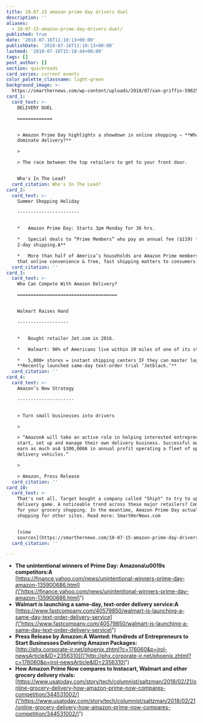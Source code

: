 ```yaml
---
title: 18.07.15 amazon prime day drivers duel
description: ''
aliases:
  - 18-07-15-amazon-prime-day-drivers-duel/
published: true
date: '2018-07-16T11:10:13+00:00'
publishDate: '2018-07-16T11:10:13+00:00'
lastmod: '2018-07-16T15:18:44+00:00'
tags: []
post_author: []
section: quickreads
card_series: current events
color_palette_classname: light-green
background_image: >-
  https://smarthernews.com/wp-content/uploads/2018/07/xan-griffin-598255-unsplash-scaled.jpg
card_1:
  card_text: >-
    DELIVERY DUEL

    =============


    > Amazon Prime Day highlights a showdown in online shopping – **Who will
    dominate delivery?**

    > 

    > The race between the top retailers to get to your front door.


    Who's In The Lead?
  card_citation: Who's In The Lead?
card_2:
  card_text: >-
    Summer Shopping Holiday

    -----------------------


    *   Amazon Prime Day: Starts 3pm Monday for 36 hrs.

    *   Special deals to “Prime Members” who pay an annual fee ($119) for **free
    2-day shipping.A**

    *   More than half of America’s households are Amazon Prime members – proof
    that online convenience & free, fast shipping matters to consumers.
  card_citation: ''
card_3:
  card_text: >-
    Who Can Compete With Amazon Delivery?

    =====================================


    Walmart Raises Hand

    -------------------


    *   Bought retailer Jet.com in 2016.

    *   Walmart: 90% of Americans live within 10 miles of one of its stores.

    *   5,000+ stores = instant shipping centers IF they can master logistics.
    **Recently launched same-day text-order trial ‘Jetblack.’**
  card_citation: ''
card_4:
  card_text: >-
    Amazon’s New Strategy

    ---------------------


    > Turn small businesses into drivers

    > 

    > “AmazonA will take an active role in helping interested entrepreneurs
    start, set up and manage their own delivery business. Successful owners can
    earn as much asA $300,000A in annual profit operating a fleet of up to 40
    delivery vehicles.”

    > 

    > Amazon, Press Release
  card_citation: ''
card_10:
  card_text: >-
    That's not all. Target bought a company called "Shipt" to try to up its
    delivery game. A noticeable trend across these major retailers? Competition
    for your grocery shopping. In the meantime, Amazon Prime Day actually lifts
    shopping for other sites. Read more: SmartHerNews.com


    [view
    sources](https://smarthernews.com/18-07-15-amazon-prime-day-drivers-duel/)
  card_citation: ''

---
```

*   ****The unintentional winners of Prime Day: Amazona\\u0019s competitors:A****  
    [https://finance.yahoo.com/news/unintentional-winners-prime-day-amazon-135900686.html](\"https://finance.yahoo.com/news/unintentional-winners-prime-day-amazon-135900686.html\")
*   **Walmart is launching a same-day, text-order delivery service:A**  
    [https://www.fastcompany.com/40579850/walmart-is-launching-a-same-day-text-order-delivery-service](\"https://www.fastcompany.com/40579850/walmart-is-launching-a-same-day-text-order-delivery-service\")
*   **Press Release by Amazon:A** **Wanted: Hundreds of Entrepreneurs to Start Businesses Delivering Amazon Packages:**  
    [http://phx.corporate-ir.net/phoenix.zhtml?c=176060&p=irol-newsArticle&ID=2356310](\"http://phx.corporate-ir.net/phoenix.zhtml?c=176060&p=irol-newsArticle&ID=2356310\")
*   **How Amazon Prime Now compares to Instacart, Walmart and other grocery delivery rivals:**  
    [https://www.usatoday.com/story/tech/columnist/saltzman/2018/02/21/online-grocery-delivery-how-amazon-prime-now-compares-competition/344531002/](\"https://www.usatoday.com/story/tech/columnist/saltzman/2018/02/21/online-grocery-delivery-how-amazon-prime-now-compares-competition/344531002/\")